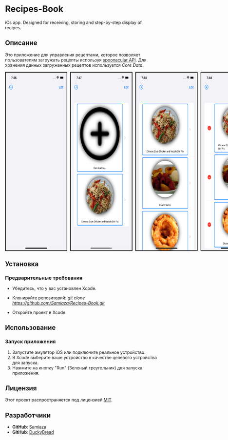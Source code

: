 # Recipes-Book
iOs app. Designed for receiving, storing and step-by-step display of recipes.

## Описание

Это приложение для управления рецептами, которое позволяет пользователям загружать рецепты используя [spoonacular API](https://spoonacular.com/food-api). Для хранения данных загруженных рецептов используется *Core Data*.

<p style="display: flex; justify-content: space-between;">
  <img src="misc/images/app1.png" width="200" style="margin-right:  10px; border:  2px solid black;" />
  <img src="misc/images/app2.png" width="200" style="margin-right:  10px; border:  2px solid black;" />
  <img src="misc/images/app4.png" width="200" style="margin-right:  10px; border:  2px solid black;" />
  <img src="misc/images/app5.png" width="200" style="margin-right:  10px; border:  2px solid black;" />
  <img src="misc/images/app6.png" width="270" style="margin-right:  10px; border:  2px solid black;" />
  <img src="misc/images/app7.png" width="270" style="margin-right:  10px; border:  2px solid black;" />
  <img src="misc/images/app8.png" width="270" style="border:  2px solid black;" />
</p>


## Установка

### Предварительные требования

- Убедитесь, что у вас установлен Xcode.

- Клонируйте репозиторий: *git clone https://github.com/Samiaza/Recipes-Book.git*

- Откройте проект в Xcode.

## Использование

### Запуск приложения

1. Запустите эмулятор iOS или подключите реальное устройство.
2. В Xcode выберите ваше устройство в качестве целевого устройства для запуска.
3. Нажмите на кнопку "Run" (Зеленый треугольник) для запуска приложения.

## Лицензия

Этот проект распространяется под лицензией [MIT](https://github.com/Samiaza/samiaza/blob/main/LICENSE).

## Разработчики

- **GitHub**: [Samiaza](https://github.com/Samiaza)
- **GitHub**: [DuckyBread](https://github.com/DuckyBread)
